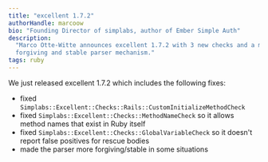 ```yaml
---
title: "excellent 1.7.2"
authorHandle: marcoow
bio: "Founding Director of simplabs, author of Ember Simple Auth"
description:
  "Marco Otte-Witte announces excellent 1.7.2 with 3 new checks and a more
  forgiving and stable parser mechanism."
tags: ruby
---
```


We just released excellent 1.7.2 which includes the following fixes:

<!--break-->

- fixed `Simplabs::Excellent::Checks::Rails::CustomInitializeMethodCheck`
- fixed `Simplabs::Excellent::Checks::MethodNameCheck` so it allows method names
  that exist in Ruby itself
- fixed `Simplabs::Excellent::Checks::GlobalVariableCheck` so it doesn't report
  false positives for rescue bodies
- made the parser more forgiving/stable in some situations
